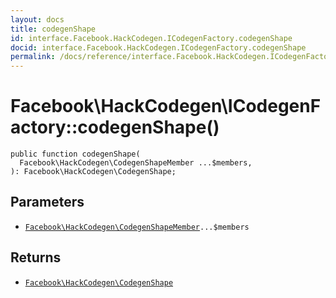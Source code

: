 ```yaml
---
layout: docs
title: codegenShape
id: interface.Facebook.HackCodegen.ICodegenFactory.codegenShape
docid: interface.Facebook.HackCodegen.ICodegenFactory.codegenShape
permalink: /docs/reference/interface.Facebook.HackCodegen.ICodegenFactory.codegenShape.md
---
```

# Facebook\\HackCodegen\\ICodegenFactory::codegenShape()




``` Hack
public function codegenShape(
  Facebook\HackCodegen\CodegenShapeMember ...$members,
): Facebook\HackCodegen\CodegenShape;
```




## Parameters




- [` Facebook\HackCodegen\CodegenShapeMember `](<class.Facebook.HackCodegen.CodegenShapeMember.md>)`` ...$members ``




## Returns




+ [` Facebook\HackCodegen\CodegenShape `](<class.Facebook.HackCodegen.CodegenShape.md>)